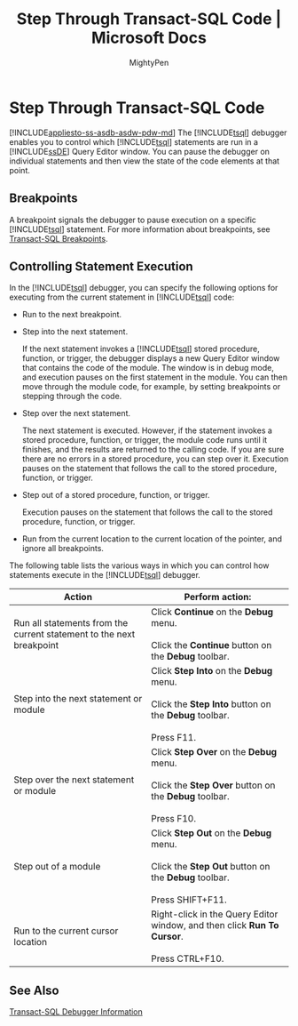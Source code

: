 ﻿---
title: "Step Through Transact-SQL Code | Microsoft Docs"
ms.custom: ""
ms.date: "03/14/2017"
ms.prod: "sql"
ms.prod_service: "sql-tools"
ms.service: ""
ms.component: "ssms-scripting"
ms.reviewer: ""
ms.suite: "sql"
ms.technology: 
  - "database-engine"
ms.tgt_pltfrm: ""
ms.topic: "article"
helpviewer_keywords: 
  - "Transact-SQL debugger, debugging code"
  - "Transact-SQL debugger, step over"
  - "Transact-SQL debugger, step out"
  - "Transact-SQL debugger, step into"
ms.assetid: e09079b8-c4c9-42b4-821b-4ce81a98a086
caps.latest.revision: 19
author: "MightyPen"
ms.author: "genemi"
manager: "craigg"
monikerRange: ">= aps-pdw-2016 || = azuresqldb-current || = azure-sqldw-latest || >= sql-server-2016 || = sqlallproducts-allversions"
---
# Step Through Transact-SQL Code
[!INCLUDE[appliesto-ss-asdb-asdw-pdw-md](../../includes/appliesto-ss-asdb-asdw-pdw-md.md)]
  The [!INCLUDE[tsql](../../includes/tsql-md.md)] debugger enables you to control which [!INCLUDE[tsql](../../includes/tsql-md.md)] statements are run in a [!INCLUDE[ssDE](../../includes/ssde-md.md)] Query Editor window. You can pause the debugger on individual statements and then view the state of the code elements at that point.  
  
## Breakpoints  
 A breakpoint signals the debugger to pause execution on a specific [!INCLUDE[tsql](../../includes/tsql-md.md)] statement. For more information about breakpoints, see [Transact-SQL Breakpoints](../../relational-databases/scripting/transact-sql-breakpoints.md).  
  
## Controlling Statement Execution  
 In the [!INCLUDE[tsql](../../includes/tsql-md.md)] debugger, you can specify the following options for executing from the current statement in [!INCLUDE[tsql](../../includes/tsql-md.md)] code:  
  
-   Run to the next breakpoint.  
  
-   Step into the next statement.  
  
     If the next statement invokes a [!INCLUDE[tsql](../../includes/tsql-md.md)] stored procedure, function, or trigger, the debugger displays a new Query Editor window that contains the code of the module. The window is in debug mode, and execution pauses on the first statement in the module. You can then move through the module code, for example, by setting breakpoints or stepping through the code.  
  
-   Step over the next statement.  
  
     The next statement is executed. However, if the statement invokes a stored procedure, function, or trigger, the module code runs until it finishes, and the results are returned to the calling code. If you are sure there are no errors in a stored procedure, you can step over it. Execution pauses on the statement that follows the call to the stored procedure, function, or trigger.  
  
-   Step out of a stored procedure, function, or trigger.  
  
     Execution pauses on the statement that follows the call to the stored procedure, function, or trigger.  
  
-   Run from the current location to the current location of the pointer, and ignore all breakpoints.  
  
 The following table lists the various ways in which you can control how statements execute in the [!INCLUDE[tsql](../../includes/tsql-md.md)] debugger.  
  
|Action|Perform action:|  
|------------|---------------------|  
|Run all statements from the current statement to the next breakpoint|Click **Continue** on the **Debug** menu.<br /><br /> Click the **Continue** button on the **Debug** toolbar.|  
|Step into the next statement or module|Click **Step Into** on the **Debug** menu.<br /><br /> Click the **Step Into** button on the **Debug** toolbar.<br /><br /> Press F11.|  
|Step over the next statement or module|Click **Step Over** on the **Debug** menu.<br /><br /> Click the **Step Over** button on the **Debug** toolbar.<br /><br /> Press F10.|  
|Step out of a module|Click **Step Out** on the **Debug** menu.<br /><br /> Click the **Step Out** button on the **Debug** toolbar.<br /><br /> Press SHIFT+F11.|  
|Run to the current cursor location|Right-click in the Query Editor window, and then click **Run To Cursor**.<br /><br /> Press CTRL+F10.|  
  
## See Also  
 [Transact-SQL Debugger Information](../../relational-databases/scripting/transact-sql-debugger-information.md)  
  
  
